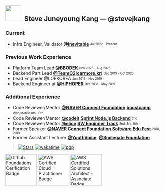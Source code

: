 ## <img src="https://github.githubassets.com/images/mona-loading-default.gif" height="50px" width="50px">&nbsp; Steve Juneyoung Kang — @stevejkang

### Current
- Infra Engineer, Validator [**@Inevitable**](https://inevitable.team) <sub><sup>Jul 2022 - Present</sup></sub>

### Previous Work Experience
- Platform Team Lead [**@BBODEK**](https://www.bbodek.com/) <sub><sup>Nov 2023 - Aug 2025</sup></sub>  
- Backend Part Lead [**@TeamO2**](https://teamo2.kr/)([**carmore.kr**](https://carmore.kr)) <sub><sup>Dec 2019 - Oct 2023</sup></sub>  
- Lead Engineer @LOEKOREA <sub><sup>Jun 2019 - Nov 2019</sup></sub>  
- Backend Engineer at [**@HIPHOPER**](https://www.hiphoper.com/) <sub><sup>Dec 2018 - May 2019</sup></sub>  

### Additional Experience
- Code Reviewer/Mentor [**@NAVER Connect Foundation**](https://connect.or.kr/) [**boostcamp**](https://boostcamp.connect.or.kr/) <sub><sup>Web/Mobile 8th, 10th</sup></sub>
- Code Reviewer/Mentor [**@codeit**](https://www.codeit.kr/) [**Sprint Node.js Backend**](https://sprint.codeit.kr/) <sub><sup>2nd</sup></sub>
- Code Reviewer/Mentor [**@elice**](https://elice.io/) [**SW Enginner Track**](https://elice.training/track/sw) <sub><sup>2nd, 3rd, 9th</sup></sub>
- Former Speaker [**@NAVER Connect Foundation**](https://connect.or.kr/) [**Software Edu Fest**](https://sef.connect.or.kr/) <sub><sup>2018, 2019</sup></sub>
- Former Assistant Lecturer [**@YouthVoice**](https://youthvoice.or.kr/), [**@Smilegate Foundation**](https://www.smilegatefoundation.org/)

<!-- <img align="center" height="125px" alt="Steve's GitHub Streak" src="https://github-readme-streak-stats.herokuapp.com/?user=stevejkang&theme=calm&hide_border=true"> <img align="center" height="125px" alt="Steve's Language Stats" src="https://github-readme-stats.vercel.app/api/top-langs/?username=stevejkang&theme=calm&layout=compact&hide_border=true&hide=scss,vue,html&langs_count=8"> <img align="center" height="125px" alt="Steve's GitHub Stats" src="https://github-contribution-stats.vercel.app/api/?username=stevejkang"> -->

> [![Stars](https://img.shields.io/github/stars/stevejkang?logo=github&style=flat&color=AAAAAA)](https://github.com/stevejkang/stevejkang)
> [![wakatime](https://wakatime.com/badge/user/69cc74df-4e87-4c02-8e13-77d49dc4052b.svg?labelColor=555555&color=AAAAAA)](https://wakatime.com/@69cc74df-4e87-4c02-8e13-77d49dc4052b)
> [![pgp](https://img.shields.io/keybase/pgp/stevejkang?style=flat&labelColor=555555&color=AAAAAA)](https://keybase.io/stevejkang/pgp_keys.asc)

<p align="left">
  <a href="https://www.credly.com/badges/9142a44a-3a53-42f5-b31a-0c307094371b/public_url"><img alt="Github Foundations Cerification Badge" src="https://images.credly.com/size/340x340/images/024d0122-724d-4c5a-bd83-cfe3c4b7a073/image.png" width="100" height="100"></a>
  <a href="https://www.credly.com/badges/1fd86d53-72ee-4792-b6b8-6aa83aa8d732/public_url"><img alt="AWS Certified Cloud Practitioner Badge" src="https://images.credly.com/size/340x340/images/00634f82-b07f-4bbd-a6bb-53de397fc3a6/image.png" width="100" height="100"></a>
  <a href="https://www.credly.com/badges/9e4c0731-f536-4f48-8364-411bc738e1b2/public_url"><img alt="AWS Certified Solutions Architect - Associate Badge" src="https://images.credly.com/size/680x680/images/0e284c3f-5164-4b21-8660-0d84737941bc/image.png" width="100" height="100"></a>
</p>
